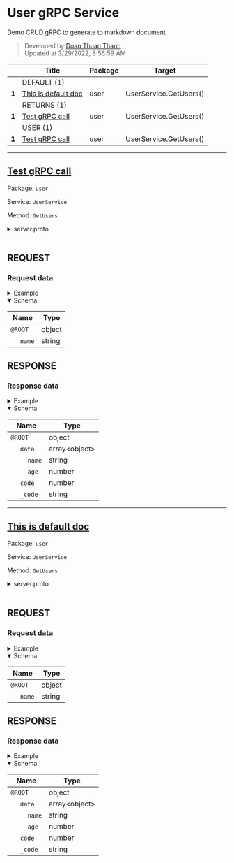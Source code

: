 # User gRPC Service
Demo CRUD gRPC to generate to markdown document
> Developed by [Doan Thuan Thanh](mailto:doanthuanthanh88@gmail.com)  
> Updated at 3/29/2022, 8:56:59 AM  

| | Title | Package | Target |  
|---|---|---|---|  
| |DEFAULT (1) | |
|**1**|[This is default doc](#This%20is%20default%20doc)| user | UserService.GetUsers() | 
| |RETURNS (1) | |
|**1**|[Test gRPC call](#Test%20gRPC%20call)| user | UserService.GetUsers() | 
| |USER (1) | |
|**1**|[Test gRPC call](#Test%20gRPC%20call)| user | UserService.GetUsers() | 
  

---

## [Test gRPC call](#) <a name="Test%20gRPC%20call"></a>



Package: `user`

Service: `UserService`

Method: `GetUsers`



<details>
<summary>server.proto</summary>

```protobuf
syntax = "proto3";

package user;

service UserService {
  rpc GetUsers(UserInput) returns (ResponseUser);
  rpc GetCustomers(UserInput) returns (ResponseUser);
}

message ResponseUser {
  optional int32 code = 1;
  repeated User data = 2;
}

message UserInput {
  string name = 1;
}

message User {
  string name = 1;
  int32 age = 2;
}
```
</details>


<br/>

## REQUEST
### Request data
<details>
  <summary>Example</summary>

```json
{
  "name": "thanh"
}
```

</details>

<details open>
  <summary>Schema</summary>

| Name | Type |
| --- | --- |
|  `@ROOT` | object |
| &nbsp;&nbsp;&nbsp;&nbsp; `name` | string |

</details>


## RESPONSE
### Response data
<details>
  <summary>Example</summary>

```json
{
  "data": [
    {
      "name": "thanh",
      "age": 1
    }
  ],
  "code": 1,
  "_code": "code"
}
```

</details>

<details open>
  <summary>Schema</summary>

| Name | Type |
| --- | --- |
|  `@ROOT` | object |
| &nbsp;&nbsp;&nbsp;&nbsp; `data` | array&lt;object&gt; |
| &nbsp;&nbsp;&nbsp;&nbsp;&nbsp;&nbsp;&nbsp;&nbsp; `name` | string |
| &nbsp;&nbsp;&nbsp;&nbsp;&nbsp;&nbsp;&nbsp;&nbsp; `age` | number |
| &nbsp;&nbsp;&nbsp;&nbsp; `code` | number |
| &nbsp;&nbsp;&nbsp;&nbsp; `_code` | string |

</details>


---

## [This is default doc](#) <a name="This%20is%20default%20doc"></a>



Package: `user`

Service: `UserService`

Method: `GetUsers`



<details>
<summary>server.proto</summary>

```protobuf
syntax = "proto3";

package user;

service UserService {
  rpc GetUsers(UserInput) returns (ResponseUser);
  rpc GetCustomers(UserInput) returns (ResponseUser);
}

message ResponseUser {
  optional int32 code = 1;
  repeated User data = 2;
}

message UserInput {
  string name = 1;
}

message User {
  string name = 1;
  int32 age = 2;
}
```
</details>


<br/>

## REQUEST
### Request data
<details>
  <summary>Example</summary>

```json
{
  "name": "thanh"
}
```

</details>

<details open>
  <summary>Schema</summary>

| Name | Type |
| --- | --- |
|  `@ROOT` | object |
| &nbsp;&nbsp;&nbsp;&nbsp; `name` | string |

</details>


## RESPONSE
### Response data
<details>
  <summary>Example</summary>

```json
{
  "data": [
    {
      "name": "thanh",
      "age": 1
    }
  ],
  "code": 1,
  "_code": "code"
}
```

</details>

<details open>
  <summary>Schema</summary>

| Name | Type |
| --- | --- |
|  `@ROOT` | object |
| &nbsp;&nbsp;&nbsp;&nbsp; `data` | array&lt;object&gt; |
| &nbsp;&nbsp;&nbsp;&nbsp;&nbsp;&nbsp;&nbsp;&nbsp; `name` | string |
| &nbsp;&nbsp;&nbsp;&nbsp;&nbsp;&nbsp;&nbsp;&nbsp; `age` | number |
| &nbsp;&nbsp;&nbsp;&nbsp; `code` | number |
| &nbsp;&nbsp;&nbsp;&nbsp; `_code` | string |

</details>

  